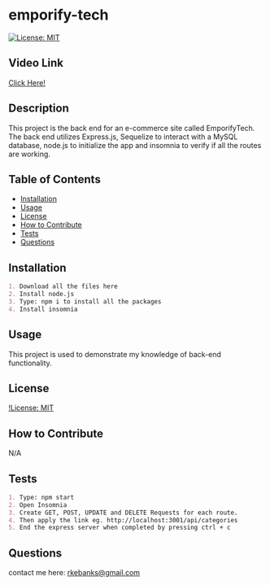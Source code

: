 # emporify-tech

[![License: MIT](https://img.shields.io/badge/License-MIT-yellow.svg)](https://opensource.org/licenses/MIT)

## Video Link
[Click Here!]()

## Description
This project is the back end for an e-commerce site called EmporifyTech. The back end utilizes Express.js, Sequelize to interact with a MySQL database, node.js to initialize the app and insomnia to verify if all the routes are working.

## Table of Contents
- [Installation](#installation)
- [Usage](#usage)
- [License](#license)
- [How to Contribute](#how-to-contribute)
- [Tests](#tests)
- [Questions](#questions)

## Installation
```md
1. Download all the files here
2. Install node.js
3. Type: npm i to install all the packages
4. Install insomnia
```

## Usage
This project is used to demonstrate my knowledge of back-end functionality. 

## License
[!License: MIT](https://choosealicense.com/licenses/mit/)

## How to Contribute
N/A

## Tests
```md
1. Type: npm start
2. Open Insomnia
3. Create GET, POST, UPDATE and DELETE Requests for each route.
4. Then apply the link eg. http://localhost:3001/api/categories 
5. End the express server when completed by pressing ctrl + c
```

## Questions
contact me here: rkebanks@gmail.com
